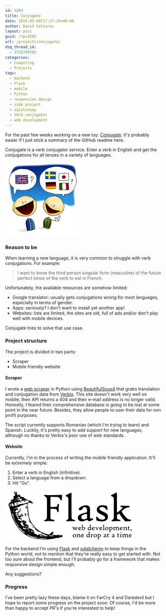 ```yaml
---
id: 3283
title: Conjugate
date: 2015-05-04T17:27:20+00:00
author: David Saltares
layout: post
guid: /?p=3283
url: /projects/conjugate/
dsq_thread_id:
  - 3735709703
categories:
  - Computing
  - Projects
tags:
  - backend
  - Flask
  - mobile
  - Python
  - responsive design
  - side project
  - sqlalchemy
  - Verb conjugator
  - web development
---
```

For the past few weeks working on a new toy: [Conjugate](https://github.com/dsaltares/conjugate). It's probably easier if I just stick a summary of the GitHub readme here.

Conjugate is a verb conjugator service. Enter a verb in English and get the conjugations for all tenses in a variety of languages.

![languages.jpg](/img/conjugate/languages.jpg)

### Reason to be

When learning a new language, it is very common to struggle with verb conjugations. For example:

> I want to know the third person singular form (masculine) of the future perfect tense of the verb to eat in French.

Unfortunately, the available resources are somehow limited:

  * Google translator: usually gets conjugations wrong for most languages, especially in terms of gender.
  * Apps: seriously? I don't want to install yet another app!
  * Websites: lists are limited, the sites are old, full of ads and/or don't play well with mobile devices.

Conjugate tries to solve that use case.

### Project structure

The project is divided in two parts:

  * Scraper
  * Mobile friendly website

#### Scraper

I wrote a [web scraper](https://github.com/dsaltares/conjugate/tree/master/scraping) in Python using [BeautifulSoup4](https://pypi.python.org/pypi/beautifulsoup4) that grabs translation and conjugation data from [Verbix](http://www.verbix.com/). This site doesn't work very well on mobile, their API returns a 404 and their e-mail address is no longer valid. Honestly, I feared their comprehensive database is going to be lost at some point in the near future. Besides, they allow people to user their data for non profit purposes.

The script currently supports Romanian (which I'm trying to learn) and Spanish. Luckily, it's pretty easy to add support for new languages, although no thanks to Verbix's poor use of web standards.

#### Website

Currently, I'm in the process of writing the mobile friendly application. It'll be extremely simple:

  1. Enter a verb in English (infinitive).
  2. Select a language from a dropdown.
  3. Hit "Go".

![flask.png](/img/conjugate/flask.png)

For the backend I'm using [Flask](http://flask.pocoo.org/docs/0.10/) and [sqlalchemy](http://www.sqlalchemy.org/) to keep things in the Python world, not to mention that they're really easy to get started with. Not too sure about the frontend, but I'll probably go for a framework that makes responsive design simple enough.

Any suggestions?

### Progress

I've been pretty lazy these days, blame it on FarCry 4 and Daredevil but I hope to report some progress on the project soon. Of course, I'd be more than happy to accept PR's if you're interested to help!
